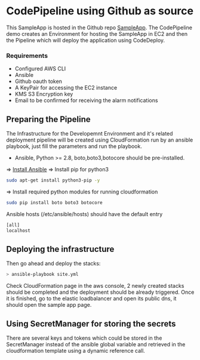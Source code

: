 # CodePipeline using Github as source

This SampleApp is hosted in the Github repo [SampleApp](https://github.com/simorgh1/SampleApp). The CodePipeline demo creates an Environment for hosting the SampleApp in EC2 and then the Pipeline which will deploy the application using CodeDeploy.

### Requirements

- Configured AWS CLI
- Ansible
- Github oauth token
- A KeyPair for accessing the EC2 instance
- KMS S3 Encryption key
- Email to be confirmed for receiving the alarm notifications

## Preparing the Pipeline

The Infrastructure for the Developemnt Environment and it's related deployment pipeline will be created using CloudFormation run by an ansible playbook, just fill the parameters and run the playbook.

- Ansible, Python >= 2.8, boto,boto3,botocore should be pre-installed.

=> [Install Ansible](https://docs.ansible.com/ansible/latest/installation_guide/intro_installation.html#installing-ansible-on-ubuntu)
=> Install pip for python3

```bash
sudo apt-get install python3-pip -y
```

=> Install required python modules for running cloudformation

```bash
sudo pip install boto boto3 botocore
```

Ansible hosts (/etc/ansible/hosts) should have the default entry

```bash
[all]
localhost
```

## Deploying the infrastructure

Then go ahead and deploy the stacks:


```bash
> ansible-playbook site.yml
```

Check CloudFormation page in the aws console, 2 newly created stacks should be completed and the deployment should be already triggered. Once it is finished, go to the elastic loadbalancer and open its public dns, it should open the sample app page.

## Using SecretManager for storing the secrets

There are several keys and tokens which could be stored in the SecretManager instead of the ansible global variable and retrieved in the cloudformation template using a dynamic reference call.
